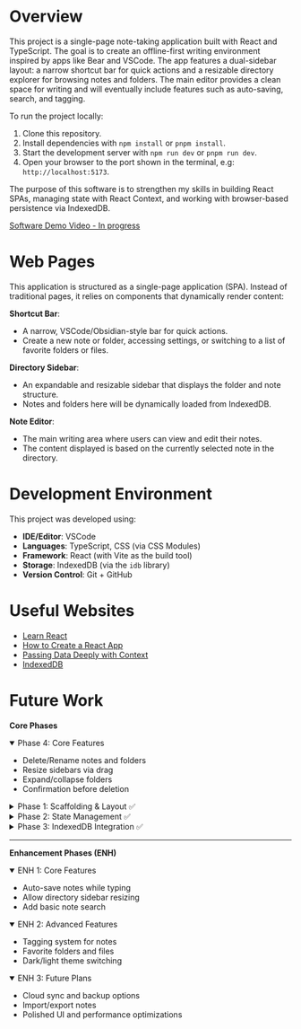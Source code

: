 # Overview

This project is a single-page note-taking application built with React and TypeScript.
The goal is to create an offline-first writing environment inspired by apps like Bear and VSCode.
The app features a dual-sidebar layout: a narrow shortcut bar for quick actions and a resizable directory explorer for browsing notes and folders.
The main editor provides a clean space for writing and will eventually include features such as auto-saving, search, and tagging.

To run the project locally:
1. Clone this repository.
2. Install dependencies with `npm install` or `pnpm install`.
3. Start the development server with `npm run dev` or `pnpm run dev`.
4. Open your browser to the port shown in the terminal, e.g: `http://localhost:5173`.

The purpose of this software is to strengthen my skills in building React SPAs, managing state with React Context, and working with browser-based persistence via IndexedDB.

[Software Demo Video - In progress]()

# Web Pages

This application is structured as a single-page application (SPA).
Instead of traditional pages, it relies on components that dynamically render content:

**Shortcut Bar**:
- A narrow, VSCode/Obsidian-style bar for quick actions.
- Create a new note or folder, accessing settings, or switching to a list of favorite folders or files.

**Directory Sidebar**:
- An expandable and resizable sidebar that displays the folder and note structure.
- Notes and folders here will be dynamically loaded from IndexedDB.

**Note Editor**:
- The main writing area where users can view and edit their notes.
- The content displayed is based on the currently selected note in the directory.

# Development Environment

This project was developed using:

- **IDE/Editor**: VSCode  
- **Languages**: TypeScript, CSS (via CSS Modules)  
- **Framework**: React (with Vite as the build tool)  
- **Storage**: IndexedDB (via the `idb` library)  
- **Version Control**: Git + GitHub  

# Useful Websites

- [Learn React](https://react.dev/learn) 
- [How to Create a React App](https://www.codecademy.com/courses/learn-react-introduction/articles/how-to-create-a-react-app)
- [Passing Data Deeply with Context](https://react.dev/learn/passing-data-deeply-with-context#context-an-alternative-to-passing-props)
- [IndexedDB](https://developer.mozilla.org/en-US/docs/Web/API/IndexedDB_API)

# Future Work

**Core Phases**

<details open>
<summary>Phase 4: Core Features</summary>

- Delete/Rename notes and folders
- Resize sidebars via drag
- Expand/collapse folders
- Confirmation before deletion

<details>
<summary>Phase 1: Scaffolding & Layout ✅</summary>

- Set up React components and containers
- Create dual sidebars (shortcut bar + directory explorer)
- Add note editor area
</details>

<details>
<summary>Phase 2: State Management ✅</summary>

- Implement React Context for global state
- Manage selected note and folder states
- Connect UI interactions to state changes
</details>

<details>
<summary>Phase 3: IndexedDB Integration ✅</summary>

- Set up IndexedDB with `idb` library
- Store and retrieve notes/folders
- Create new notes and folders
</details>

---

**Enhancement Phases (ENH)**


<details open>
<summary>ENH 1: Core Features</summary>

- Auto-save notes while typing
- Allow directory sidebar resizing
- Add basic note search
</details>

<details open>
<summary>ENH 2: Advanced Features</summary>

- Tagging system for notes
- Favorite folders and files
- Dark/light theme switching
</details>


<details open>
<summary>ENH 3: Future Plans</summary>

- Cloud sync and backup options
- Import/export notes
- Polished UI and performance optimizations
</details>
